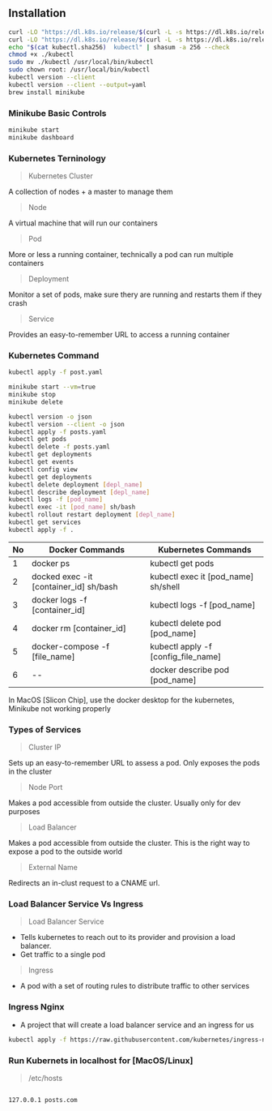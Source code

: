 ## Installation

```bash
curl -LO "https://dl.k8s.io/release/$(curl -L -s https://dl.k8s.io/release/stable.txt)/bin/darwin/arm64/kubectl"
curl -LO "https://dl.k8s.io/release/$(curl -L -s https://dl.k8s.io/release/stable.txt)/bin/darwin/arm64/kubectl.sha256"
echo "$(cat kubectl.sha256)  kubectl" | shasum -a 256 --check
chmod +x ./kubectl
sudo mv ./kubectl /usr/local/bin/kubectl
sudo chown root: /usr/local/bin/kubectl
kubectl version --client
kubectl version --client --output=yaml
brew install minikube
```

### Minikube Basic Controls

```bash
minikube start
minikube dashboard
```

### Kubernetes Terninology

> Kubernetes Cluster

A collection of nodes + a master to manage them

> Node

A virtual machine that will run our containers

> Pod

More or less a running container, technically
a pod can run multiple containers

> Deployment

Monitor a set of pods, make sure thery are
running and restarts them if they crash

> Service

Provides an easy-to-remember URL to
access a running container

### Kubernetes Command

```bash
kubectl apply -f post.yaml
```

```bash
minikube start --vm=true
minikube stop
minikube delete
```

```bash
kubectl version -o json
kubectl version --client -o json
kubectl apply -f posts.yaml
kubectl get pods
kubectl delete -f posts.yaml
kubectl get deployments
kubectl get events
kubectl config view
kubectl get deployments
kubectl delete deployment [depl_name]
kubectl describe deployment [depl_name]
kubectl logs -f [pod_name]
kubectl exec -it [pod_name] sh/bash
kubectl rollout restart deployment [depl_name]
kubectl get services
kubectl apply -f .
```

| No  | Docker Commands                        | Kubernetes Commands                 |
| --- | -------------------------------------- | ----------------------------------- |
| 1   | docker ps                              | kubectl get pods                    |
| 2   | docked exec -it [container_id] sh/bash | kubectl exec it [pod_name] sh/shell |
| 3   | docker logs -f [container_id]          | kubectl logs -f [pod_name]          |
| 4   | docker rm [container_id]               | kubectl delete pod [pod_name]       |
| 5   | docker-compose -f [file_name]          | kubectl apply -f [config_file_name] |
| 6   | --                                     | docker describe pod [pod_name]      |

In MacOS [Slicon Chip], use the docker desktop for the kubernetes,
Minikube not working properly

### Types of Services

> Cluster IP

Sets up an easy-to-remember URL to assess a pod. Only exposes the pods in the cluster

> Node Port

Makes a pod accessible from outside the cluster. Usually only for dev purposes

> Load Balancer

Makes a pod accessible from outside the cluster. This is the right way to expose a pod to the outside world

> External Name

Redirects an in-clust request to a CNAME url.


### Load Balancer Service Vs Ingress

> Load Balancer Service

* Tells kubernetes to reach out to its provider and provision a load balancer.
* Get traffic to a single pod


> Ingress

* A pod with a set of routing rules to distribute traffic to other services


### Ingress Nginx

* A project that will create a load balancer service and an ingress for us


```bash
kubectl apply -f https://raw.githubusercontent.com/kubernetes/ingress-nginx/controller-v1.3.0/deploy/static/provider/cloud/deploy.yaml
```

### Run Kubernets in localhost for [MacOS/Linux]

> /etc/hosts

```bash

127.0.0.1 posts.com

```